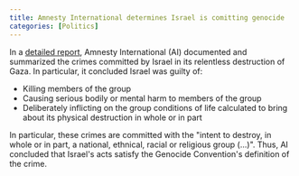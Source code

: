 ```yaml
---
title: Amnesty International determines Israel is comitting genocide 
categories: [Politics]
---
```


In a [detailed report](https://www.amnesty.org/en/documents/mde15/8668/2024/en/?fbclid=PAY2xjawG9-RRleHRuA2FlbQIxMQABpnxh9QGOMk1qJy1-Ua8Hvxpf9iAgI-4ShasKD4jzQX6bJOBsIGBZ0epr8w_aem_9_ChOdD3FhSTxzJe9XhxOg), Amnesty International (AI)
documented and summarized the crimes committed by 
Israel in its relentless destruction of Gaza. In particular,
it concluded Israel was guilty of:

- Killing members of the group 
- Causing serious bodily or mental harm to members of the group 
- Deliberately inflicting on the group conditions of life calculated to bring
about its physical destruction in whole or in part

In particular, these crimes are committed with the "intent to destroy,
in whole or in part, a national, ethnical, racial or religious group (...)".
Thus, AI concluded that Israel's acts satisfy the Genocide Convention's
definition of the crime.
